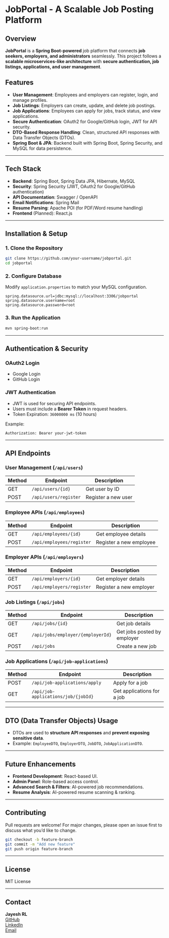 # JobPortal - A Scalable Job Posting Platform

## **Overview**
**JobPortal** is a **Spring Boot-powered** job platform that connects **job seekers, employers, and administrators** seamlessly. This project follows a **scalable microservices-like architecture** with **secure authentication, job listings, applications, and user management**.

## **Features**
- **User Management**: Employees and employers can register, login, and manage profiles.
- **Job Listings**: Employers can create, update, and delete job postings.
- **Job Applications**: Employees can apply for jobs, track status, and view applications.
- **Secure Authentication**: OAuth2 for Google/GitHub login, JWT for API security.
- **DTO-Based Response Handling**: Clean, structured API responses with Data Transfer Objects (DTOs).
- **Spring Boot & JPA**: Backend built with Spring Boot, Spring Security, and MySQL for data persistence.

---

## **Tech Stack**
- **Backend**: Spring Boot, Spring Data JPA, Hibernate, MySQL
- **Security**: Spring Security (JWT, OAuth2 for Google/GitHub authentication)
- **API Documentation**: Swagger / OpenAPI
- **Email Notifications**: Spring Mail
- **Resume Parsing**: Apache POI (for PDF/Word resume handling)
- **Frontend** (Planned): React.js

---

## **Installation & Setup**

### **1. Clone the Repository**
```bash
git clone https://github.com/your-username/jobportal.git
cd jobportal
```

### **2. Configure Database**
Modify `application.properties` to match your MySQL configuration.
```properties
spring.datasource.url=jdbc:mysql://localhost:3306/jobportal
spring.datasource.username=root
spring.datasource.password=root
```

### **3. Run the Application**
```bash
mvn spring-boot:run
```

---

## **Authentication & Security**

### **OAuth2 Login**
- Google Login
- GitHub Login

### **JWT Authentication**
- JWT is used for securing API endpoints.
- Users must include a **Bearer Token** in request headers.
- Token Expiration: `36000000 ms` (10 hours)

Example:
```http
Authorization: Bearer your-jwt-token
```

---

## **API Endpoints**

### **User Management** (`/api/users`)
| Method | Endpoint | Description |
|--------|----------|-------------|
| GET | `/api/users/{id}` | Get user by ID |
| POST | `/api/users/register` | Register a new user |

### **Employee APIs** (`/api/employees`)
| Method | Endpoint | Description |
|--------|----------|-------------|
| GET | `/api/employees/{id}` | Get employee details |
| POST | `/api/employees/register` | Register a new employee |

### **Employer APIs** (`/api/employers`)
| Method | Endpoint | Description |
|--------|----------|-------------|
| GET | `/api/employers/{id}` | Get employer details |
| POST | `/api/employers/register` | Register a new employer |

### **Job Listings** (`/api/jobs`)
| Method | Endpoint | Description |
|--------|----------|-------------|
| GET | `/api/jobs/{id}` | Get job details |
| GET | `/api/jobs/employer/{employerId}` | Get jobs posted by employer |
| POST | `/api/jobs` | Create a new job |

### **Job Applications** (`/api/job-applications`)
| Method | Endpoint | Description |
|--------|----------|-------------|
| POST | `/api/job-applications/apply` | Apply for a job |
| GET | `/api/job-applications/job/{jobId}` | Get applications for a job |

---

## **DTO (Data Transfer Objects) Usage**
- DTOs are used to **structure API responses** and **prevent exposing sensitive data**.
- Example: `EmployeeDTO`, `EmployerDTO`, `JobDTO`, `JobApplicationDTO`.

---

## **Future Enhancements**
- **Frontend Development**: React-based UI.
- **Admin Panel**: Role-based access control.
- **Advanced Search & Filters**: AI-powered job recommendations.
- **Resume Analysis**: AI-powered resume scanning & ranking.

---

## **Contributing**
Pull requests are welcome! For major changes, please open an issue first to discuss what you’d like to change.

```bash
git checkout -b feature-branch
git commit -m "Add new feature"
git push origin feature-branch
```

---

## **License**
MIT License

---

## **Contact**
**Jayesh RL**  
[GitHub](https://github.com/your-username)  
[LinkedIn](https://www.linkedin.com/in/your-profile/)  
[Email](mailto:your-email@example.com)


